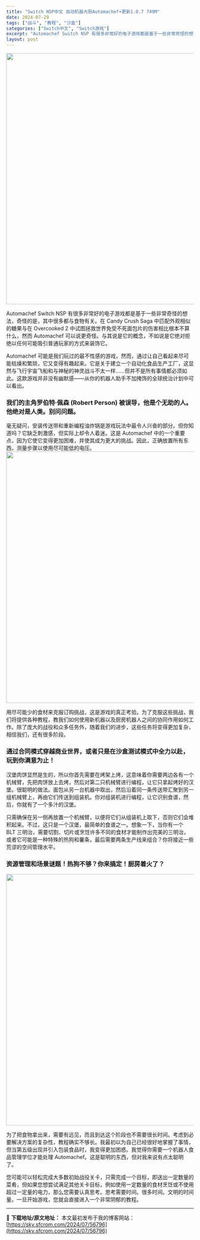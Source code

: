 ```yaml
---
title: "Switch NSP中文 自动机器大厨Automachef+更新1.0.7 749M"
date: 2024-07-29
tags: ["战斗", "教程", "沙盒"]
categories: ["Switch中文", "Switch游戏"]
excerpt: "Automachef Switch NSP 有很多非常好的电子游戏都是基于一些非常奇怪的想法，奇怪的是，其中很多都与食物有关。在 Candy Crush Saga 中匹配外观相似的糖果与在 Overcooked 2 中试图拯救世界免受不死面包片的伤害相比根本不算什么，然而 Automachef 可以&hellip;"
layout: post
---
```


<img class="aligncenter size-full wp-image-56800" src="https://sky.sfcrom.com/wp-content/uploads/2024/07/2024072901563829.webp" alt="" width="1200" height="674" />

Automachef Switch NSP 有很多非常好的电子游戏都是基于一些非常奇怪的想法，奇怪的是，其中很多都与食物有关。在 Candy Crush Saga 中匹配外观相似的糖果与在 Overcooked 2 中试图拯救世界免受不死面包片的伤害相比根本不算什么，然而 Automachef 可以说更奇怪。与其说是它的概念，不如说是它绝对拒绝以任何可能吸引普通玩家的方式来装饰它。

<span>Automachef 可能是我们玩过的最不性感的游戏，然而，通过让自己看起来尽可能枯燥和繁琐，它又变得有趣起来。它是关于建立一个自动化食品生产工厂，这显然与飞行宇宙飞船和与神秘的神灵战斗不太一样……但并不是所有事情都必须如此。这款游戏并非没有幽默感——从你的机器人助手不加掩饰的全球统治计划中可以看出。</span>
<h3><span>我们的主角罗伯特·佩森 (Robert Person) 被误导，他是个无助的人。他绝对是人类。别问问题。</span></h3>
<span>毫无疑问，安装传送带和重新编程油炸锅是游戏玩法中最令人兴奋的部分。但你知道吗？它缺乏刺激感，但实际上却令人着迷。这是 Automachef 中的一个重要点，因为它使它变得更加困难，并使其成为更大的挑战。因此，正确放置所有东西，测量步骤以使用尽可能低的电压。</span>

<img class="aligncenter size-full wp-image-56798" src="https://sky.sfcrom.com/wp-content/uploads/2024/07/2024072901563789.webp" alt="" width="1200" height="675" />

<span>用尽可能少的食材来克服订购挑战，这是游戏的真正考验。为了克服这些挑战，我们将提供各种教程，教我们如何使用新机器以及厨房机器人之间的协同作用如何工作。除了庞大的战役和众多任务外，随着我​​们的进步，这些任务将变得更加复杂，相信我们，还有很多阶段。</span>
<h3><span>通过合同模式穿越商业世界，或者只是在沙盒测试模式中全力以赴，玩到你满意为止！</span></h3>
<span>汉堡肉饼显然是生的，所以你首先需要在烤架上烤，这意味着你需要两边各有一个机械臂，先把肉饼放上去烤，然后对第二只机械臂进行编程，让它只拿起烤好的汉堡。很聪明的做法。面包从另一台机器中取出，然后沿着同一条传送带汇聚到另一组机械臂上，再由它们传送到组装机。你对组装机进行编程，让它识别食谱，然后，你就有了一个多汁的汉堡。</span>

<span>只需确保在另一侧再放置一个机械臂，以便将它们从组装机上取下，否则它们会堆积起来。不过，这只是一个汉堡，最简单的食谱之一。想象一下，当你有一个 BLT 三明治，需要切割、切片或烹饪许多不同的食材才能制作出完美的三明治，或者它可能是一种特殊的热狗和薯条，最后需要两条生产线来组合？你将接近一些荒谬的空间管理水平。</span>
<h3><span>资源管理和场景谜题！热狗不够？你来搞定！厨房着火了？</span></h3>
<img class="aligncenter size-full wp-image-56797" src="https://sky.sfcrom.com/wp-content/uploads/2024/07/2024072901563738.webp" alt="" width="1200" height="675" />

<span>为了把食物拿出来，需要有远见，而且到达这个阶段也不需要很长时间。考虑到必要解决方案的复杂性，教程确实不够长。我最初以为自己已经很好地掌握了事情，但当第五级出现并引入包装食品时，我变得更加困惑。我觉得你需要一个机器人食品管理学位才能处理 Automachef。这是聪明的东西，但对我来说有点太聪明了。</span>

您可能可以轻松完成大多数初始战役关卡，只需完成一个目标，即送出一定数量的菜肴，但如果您想尝试满足其他关卡目标，例如使用一定数量的食材烹饪或不使用超过一定量的电力，那么您需要认真思考。思考需要时间。很多时间。文明的时间量。一旦开始游戏，您就会直接进入一个非常阴郁的教程。

---
📖 **下载地址/原文地址：** 本文最初发布于我的博客网站：[https://sky.sfcrom.com/2024/07/56796](https://sky.sfcrom.com/2024/07/56796)
